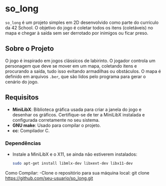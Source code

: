 # so_long

`so_long` é um projeto simples em 2D desenvolvido como parte do currículo da 42 School. O objetivo do jogo é coletar todos os itens (coletáveis) no mapa e chegar à saída sem ser derrotado por inimigos ou ficar preso.

## Sobre o Projeto

O jogo é inspirado em jogos clássicos de labirinto. O jogador controla um personagem que deve se mover em um mapa, coletando itens e procurando a saída, tudo isso evitando armadilhas ou obstáculos. O mapa é definido em arquivos `.ber`, que são lidos pelo programa para gerar o cenário do jogo.

## Requisitos

- **MiniLibX**: Biblioteca gráfica usada para criar a janela do jogo e desenhar os gráficos. Certifique-se de ter a MiniLibX instalada e configurada corretamente no seu sistema.
- **GNU make**: Usado para compilar o projeto.
- **cc**: Compilador C.

### Dependências

- Instale a MiniLibX e o X11, se ainda não estiverem instalados:
  ```bash
  sudo apt-get install libmlx-dev libxext-dev libx11-dev
Como Compilar:
-Clone o repositório para sua máquina local:
    git clone https://github.com/seu-usuario/so_long.git
  
